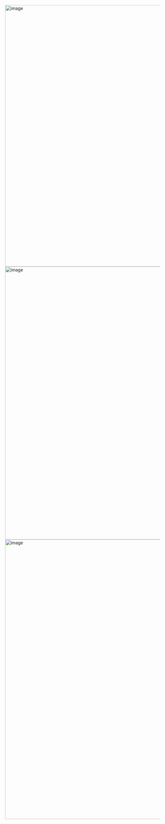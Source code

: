 <img width="1788" height="849" alt="image" src="https://github.com/user-attachments/assets/087c7e57-a2fc-4883-b4c4-3989ead47fda" />

<img width="1909" height="886" alt="image" src="https://github.com/user-attachments/assets/838f87c3-f12f-4ae8-a2a9-814ce9fbc2e1" />


<img width="1894" height="908" alt="image" src="https://github.com/user-attachments/assets/000e87a4-01f5-4f15-96ca-3c8c06c72e80" />
